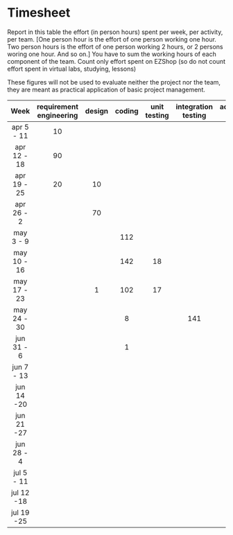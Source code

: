 # Timesheet

Report in this table the effort (in person hours) spent per week, per activity, per team. 
[One person hour is the effort of one person working one hour.
Two person hours is the effort of one person working 2 hours, or 2 persons woring one hour. And so on.]
You have to sum the working hours of each component of the team.
Count only effort spent on EZShop (so do not count effort spent in virtual labs, studying, lessons)

These figures will not be used to evaluate neither the project nor the team, they are meant as practical application of basic project management.

| Week | requirement engineering | design | coding | unit testing | integration testing | acceptance testing | management | git maven |
|:-----------:|:--------:|:-----------:|:-----------:|:----------:|:------------:|:---------------:|:-------------:|:--------------:|
| apr 5 - 11 | 10| | | | | | 20| |
| apr 12 - 18| 90 | | | | | | 20| |
| apr 19 - 25| 20| 10| | | | | 20| |
| apr 26 - 2 | | 70| | | | | 20| |
| may 3 - 9  | |  | 112 | | | | 7 | |
| may 10 - 16| |  | 142 | 18 | | | 15 |  |
| may 17 - 23| | 1 | 102 | 17 | | | 17 | 1 |
| may 24 - 30| | | 8 | | 141 |  | 21 |  |
| jun 31 - 6 | | | 1 | | | 1 | 11 | |
| jun 7 - 13 | | | | | | | | |
| jun 14 -20 | | | | | | | | |
| jun 21 -27 | | | | | | | | |
| jun 28 - 4 | | | | | | | | |
| jul 5 - 11 | | | | | | | | |
| jul 12 -18 | | | | | | | | |
| jul 19 -25 | | | | | | | | |

